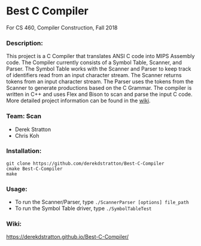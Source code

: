 # Best C Compiler

For CS 460, Compiler Construction, Fall 2018

### Description:

This project is a C Compiler that translates ANSI C code into 
MIPS Assembly code. The Compiler currently consists of a Symbol
Table, Scanner, and Parser. The Symbol Table works with the Scanner
and Parser to keep track of identifiers read from an input character 
stream. The Scanner returns tokens from an input character stream. The
Parser uses the tokens from the Scanner to generate productions based
on the C Grammar. The compiler is written in C++ and uses Flex and Bison
to scan and parse the input C code. More detailed project information can
be found in the [wiki](https://derekdstratton.github.io/Best-C-Compiler/).

### Team: Scan

- Derek Stratton
- Chris Koh

### Installation: 

```
git clone https://github.com/derekdstratton/Best-C-Compiler
cmake Best-C-Compiler
make
```

### Usage:

- To run the Scanner/Parser, type `./ScannerParser [options] file_path`
- To run the Symbol Table driver, type `./SymbolTableTest`

### Wiki:

https://derekdstratton.github.io/Best-C-Compiler/
